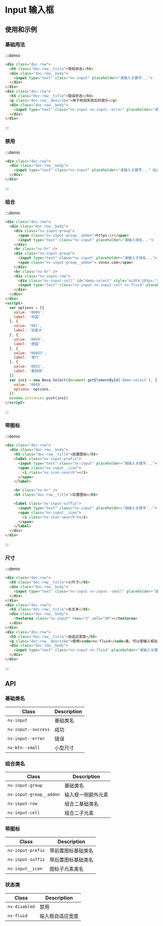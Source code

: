 # Input 输入框

## 使用和示例

### 基础用法
:::demo
```html
<div class="doc-row">
  <h5 class="doc-row__title">常规状态</h5>
  <div class="doc-row__body">
    <input type="text" class="nv-input" placeholder="请输入关键字...">
  </div>
</div>
<div class="doc-row">
  <h5 class="doc-row__title">错误状态</h5>
  <p class="doc-row__describe">用于校验失败后的提示</p>
  <div class="doc-row__body">
    <input type="text" class="nv-input nv-input--error" placeholder="请输入关键字...">
  </div>
</div> 
```
:::

### 禁用
:::demo
```html
<div class="doc-row">
  <div class="doc-row__body">
    <input type="text" class="nv-input" placeholder="请输入关键字..." disabled >
  </div>
</div>
```
:::

### 组合
:::demo
```html
<div class="doc-row">
  <div class="doc-row__body">
    <div class="nv-input-group">
      <span class="nv-input-group__addon">https://</span>
      <input type="text" class="nv-input" placeholder="请输入域名...">
    </div>  
    <hr class="nv-hr" />
    <div class="nv-input-group">
      <input type="text" class="nv-input" placeholder="请输入子域名...">
      <span class="nv-input-group__addon">.vnnox.com</span>
    </div>
    <hr class="nv-hr" />
    <div class="nv-input-row">
      <div class="nv-input-cell" id="demo-select" style="width:105px;"></div>
      <input type="text" class="nv-input nv-input-cell nv-fluid" placeholder="请输入详细地址...">
    </div> 
  </div>
</div>
<script>
  var options = [{
    value: '0086',
    label: '中国'
  }, {
    value: '001',
    label: '加拿大'
  }, {
    value: '0049',
    label: '德国'
  }, {
    value: '00853',
    label: '澳门'
  }, {
    value: '0052',
    label: '墨西哥'
  }]
  var ins1 = new Nova.Select(document.getElementById('demo-select'), {
    value: '0049',
    options: options,
  })
  window.instances.push(ins1)
</script>  
```
:::

### 带图标
:::demo
```html
<div class="doc-row">
  <div class="doc-row__body">
    <h5 class="doc-row__title">前置图标</h5>
    <label class="nv-input-prefix">
      <input type="text" class="nv-input" placeholder="请输入关键字...">
      <span class="nv-input__icon">
        <i class="nv-icon-search"></i>
      </span>
    </label>  

    <hr class="nv-hr" />
    <h5 class="doc-row__title">后置图标</h5>

    <label class="nv-input-suffix">
      <input type="text" class="nv-input" placeholder="请输入关键字...">
      <span class="nv-input__icon">
        <i class="nv-icon-search"></i>
      </span>
    </label>  
  </div>
</div>
```
:::


### 尺寸
:::demo
```html
<div class="doc-row">
  <h5 class="doc-row__title">小尺寸</h5>
  <div class="doc-row__body">
    <input type="text" class="nv-input nv-input--small" placeholder="请输入关键字..." >
  </div>
</div>
<div class="doc-row">
  <h5 class="doc-row__title">长文本</h5>
  <div class="doc-row__body">
    <textarea class="nv-input" rows="3" cols="40"></textarea>
  </div>
</div>
<div class="doc-row">
  <h5 class="doc-row__title">自适应宽度</h5>
  <p class="doc-row__describe">使用<code>nv-fluid</code>类，可以使输入框在父级容器内自适应宽度</p>
  <div class="doc-row__body">
    <input type="text" class="nv-input nv-fluid" placeholder="请输入关键字...">
  </div>
</div>
```
:::


## API

### 基础类名

| Class  |  Description  |
|---|---|
| `nv-input`  | 基础类名  |
| `nv-input--success`  | 成功  | 
| `nv-input--error`  | 错误  | 
| `nv-btn--small`  | 小型尺寸  | 


### 组合类名

| Class  |  Description  |
|---|---|
| `nv-input-group`  | 基础类名  |
| `nv-input-group__addon`  | 输入框一侧额外元素  | 
| `nv-input-row`  |  组合二基础类名  |
| `nv-input-cell`  | 组合二子元素  | 

### 带图标

| Class  |  Description  |
|---|---|
| `nv-input-prefix`  | 带前置图标基础类名  |
| `nv-input-suffix`  | 带后置图标基础类名  | 
| `nv-input__icon`  |  图标子元素类名  |


### 状态类

| Class  |  Description  |
|---|---|
| `nv-disabled`  | 禁用  | 
| `nv-fluid`  | 输入框自适应宽度  | 